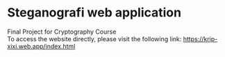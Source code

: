 # Steganografi web application

Final Project for Cryptography Course <br/>
To access the website directly, please visit the following link: https://krip-xixi.web.app/index.html
